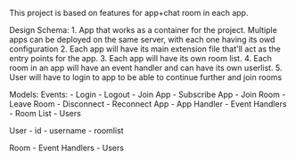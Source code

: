 This project is based on features for app+chat room in each app.

Design Schema:
    1. App that works as a container for the project. Multiple apps can be deployed on the same server, with each one having its owd
       configuration
    2. Each app will have its main extension file that'll act as the entry points for the app.
    3. Each app will have its own room list.
    4. Each room in an app will have an event handler and can have its own userlist.
    5. User will have to login to app to be able to continue further and join rooms

Models:
Events:
    - Login
    - Logout
    - Join App
    - Subscribe App
    - Join Room
    - Leave Room
    - Disconnect
    - Reconnect
App
    - App Handler
    - Event Handlers
    - Room List
    - Users

User
    - id
    - username
    - roomlist

Room
    - Event Handlers
    - Users